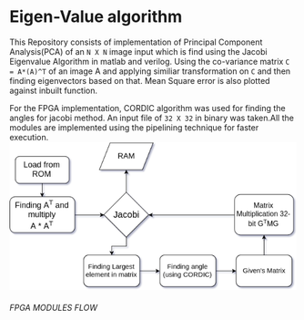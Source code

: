 # Eigen-Value algorithm
This Repository consists of implementation of Principal Component Analysis(PCA) of an `N X N` image input which is find using the Jacobi Eigenvalue Algorithm in matlab and verilog. Using the co-variance matrix `C = A*(A)^T` of an image A and applying similiar transformation on `C` and then finding eigenvectors based on that. Mean Square error is also plotted against inbuilt function.

For the FPGA implementation, CORDIC algorithm was used for finding the angles for jacobi method. An input file of `32 X 32` in binary was 
taken.All the modules are implemented using the pipelining technique for faster execution.
![Module Flow Diagram](Project.png)
  ######            FPGA MODULES FLOW

